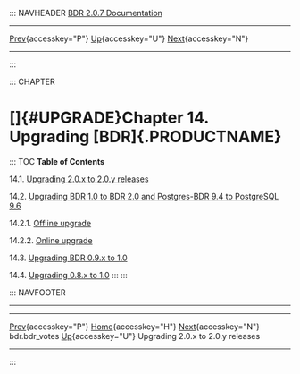 ::: NAVHEADER
  [BDR 2.0.7 Documentation](index.md)
  --------------------------------------------------------------- ---------------------------------- -- -----------------------------------------------------------------------
  [Prev](catalog-bdr-votes.md "bdr.bdr_votes"){accesskey="P"}   [Up](manual.md){accesskey="U"}        [Next](x4376.md "Upgrading 2.0.x to 2.0.y releases"){accesskey="N"}

------------------------------------------------------------------------
:::

::: CHAPTER
# []{#UPGRADE}Chapter 14. Upgrading [BDR]{.PRODUCTNAME}

::: TOC
**Table of Contents**

14.1. [Upgrading 2.0.x to 2.0.y releases](x4376.md)

14.2. [Upgrading BDR 1.0 to BDR 2.0 and Postgres-BDR 9.4 to PostgreSQL
9.6](x4379.md)

14.2.1. [Offline upgrade](x4379.md#AEN4385)

14.2.2. [Online upgrade](x4379.md#AEN4409)

14.3. [Upgrading BDR 0.9.x to 1.0](x4492.md)

14.4. [Upgrading 0.8.x to 1.0](x4496.md)
:::
:::

::: NAVFOOTER

------------------------------------------------------------------------

  ----------------------------------------------- ----------------------------------- -----------------------------------
  [Prev](catalog-bdr-votes.md){accesskey="P"}    [Home](index.md){accesskey="H"}    [Next](x4376.md){accesskey="N"}
  bdr.bdr_votes                                    [Up](manual.md){accesskey="U"}     Upgrading 2.0.x to 2.0.y releases
  ----------------------------------------------- ----------------------------------- -----------------------------------
:::
